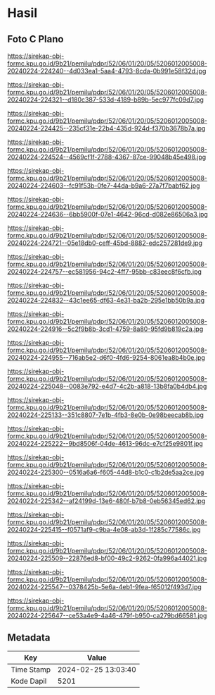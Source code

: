 # Hasil

## Foto C Plano

https://sirekap-obj-formc.kpu.go.id/9b21/pemilu/pdpr/52/06/01/20/05/5206012005008-20240224-224240--4d033ea1-5aa4-4793-8cda-0b991e58f32d.jpg

https://sirekap-obj-formc.kpu.go.id/9b21/pemilu/pdpr/52/06/01/20/05/5206012005008-20240224-224321--d180c387-533d-4189-b89b-5ec977fc09d7.jpg

https://sirekap-obj-formc.kpu.go.id/9b21/pemilu/pdpr/52/06/01/20/05/5206012005008-20240224-224425--235cf31e-22b4-435d-924d-f370b3678b7a.jpg

https://sirekap-obj-formc.kpu.go.id/9b21/pemilu/pdpr/52/06/01/20/05/5206012005008-20240224-224524--4569cf1f-2788-4367-87ce-99048b45e498.jpg

https://sirekap-obj-formc.kpu.go.id/9b21/pemilu/pdpr/52/06/01/20/05/5206012005008-20240224-224603--fc91f53b-0fe7-44da-b9a6-27a7f7babf62.jpg

https://sirekap-obj-formc.kpu.go.id/9b21/pemilu/pdpr/52/06/01/20/05/5206012005008-20240224-224636--6bb5900f-07e1-4642-96cd-d082e86506a3.jpg

https://sirekap-obj-formc.kpu.go.id/9b21/pemilu/pdpr/52/06/01/20/05/5206012005008-20240224-224721--05e18db0-ceff-45bd-8882-edc257281de9.jpg

https://sirekap-obj-formc.kpu.go.id/9b21/pemilu/pdpr/52/06/01/20/05/5206012005008-20240224-224757--ec581956-94c2-4ff7-95bb-c83eec8f6cfb.jpg

https://sirekap-obj-formc.kpu.go.id/9b21/pemilu/pdpr/52/06/01/20/05/5206012005008-20240224-224832--43c1ee65-df63-4e31-ba2b-295e1bb50b9a.jpg

https://sirekap-obj-formc.kpu.go.id/9b21/pemilu/pdpr/52/06/01/20/05/5206012005008-20240224-224916--5c2f9b8b-3cd1-4759-8a80-95fd9b819c2a.jpg

https://sirekap-obj-formc.kpu.go.id/9b21/pemilu/pdpr/52/06/01/20/05/5206012005008-20240224-224955--716ab5e2-d6f0-4fd6-9254-8061ea8b4b0e.jpg

https://sirekap-obj-formc.kpu.go.id/9b21/pemilu/pdpr/52/06/01/20/05/5206012005008-20240224-225048--0083e792-e4d7-4c2b-a818-13b8fa0b4db4.jpg

https://sirekap-obj-formc.kpu.go.id/9b21/pemilu/pdpr/52/06/01/20/05/5206012005008-20240224-225133--351c8807-7e1b-4fb3-8e0b-0e98beecab8b.jpg

https://sirekap-obj-formc.kpu.go.id/9b21/pemilu/pdpr/52/06/01/20/05/5206012005008-20240224-225222--9bd8506f-04de-4613-96dc-e7cf25e9801f.jpg

https://sirekap-obj-formc.kpu.go.id/9b21/pemilu/pdpr/52/06/01/20/05/5206012005008-20240224-225300--0516a6a6-f605-44d8-b1c0-c1b2de5aa2ce.jpg

https://sirekap-obj-formc.kpu.go.id/9b21/pemilu/pdpr/52/06/01/20/05/5206012005008-20240224-225342--af24199d-13e6-480f-b7b8-0eb56345ed62.jpg

https://sirekap-obj-formc.kpu.go.id/9b21/pemilu/pdpr/52/06/01/20/05/5206012005008-20240224-225415--f0571af9-c9ba-4e08-ab3d-1f285c77586c.jpg

https://sirekap-obj-formc.kpu.go.id/9b21/pemilu/pdpr/52/06/01/20/05/5206012005008-20240224-225509--22876ed8-bf00-49c2-9262-0fa996a44021.jpg

https://sirekap-obj-formc.kpu.go.id/9b21/pemilu/pdpr/52/06/01/20/05/5206012005008-20240224-225547--0378425b-5e6a-4eb1-9fea-f65012f493d7.jpg

https://sirekap-obj-formc.kpu.go.id/9b21/pemilu/pdpr/52/06/01/20/05/5206012005008-20240224-225647--ce53a4e9-4a46-479f-b950-ca279bd66581.jpg


## Metadata

| Key        | Value               |
| ---------- | ------------------- |
| Time Stamp | 2024-02-25 13:03:40 |
| Kode Dapil | 5201                |



